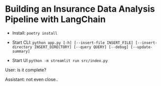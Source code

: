 # Building an Insurance Data Analysis Pipeline with LangChain
- Install: `poetry install`

- Start CLI: `python app.py [-h] [--insert-file INSERT_FILE] [--insert-directory INSERT_DIRECTORY] [--query QUERY] [--debug] [--update-summary]` 

- Start UI `python -m streamlit run src/index.py`

User: is it complete?

Assistant: not even close..